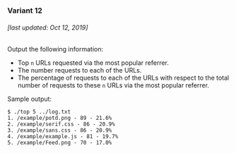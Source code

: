 ### Variant 12

###### [last updated: Oct 12, 2019]

Output the following information:
* Top `n` URLs requested via the most popular referrer.
* The number requests to each of the URLs.
* The percentage of requests to each of the URLs with respect to the total number of requests to these `n` URLs via the most popular referrer.

Sample output:

```
$ ./top 5 ../log.txt
1. /example/potd.png - 89 - 21.6%
2. /example/serif.css - 86 - 20.9%
3. /example/sans.css - 86 - 20.9%
4. /example/example.js - 81 - 19.7%
5. /example/Feed.png - 70 - 17.0%
```
